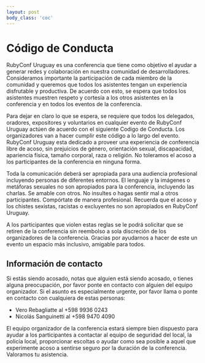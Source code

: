 ```yaml
---
layout: post
body_class: 'coc'
---
```


# C&oacute;digo de Conducta
RubyConf Uruguay es una conferencia que tiene como objetivo el ayudar a generar redes y colaboraci&oacute;n en nuestra comunidad de desarrolladores.
Consideramos importante la participaci&oacute;n de cada miembro de la comunidad y queremos que todos los asistentes tengan un experiencia disfrutable y productiva. De acuerdo con esto, se espera que todos los asistentes muestren respeto y cortes&iacute;a a los otros asistentes en la conferencia y en todos los eventos de la conferencia.

Para dejar en claro lo que se espera, se requiere que todos los delegados, oradores, expositores y voluntarios en cualquier evento de RubyConf Uruguay act&uacute;en de acuerdo con el siguiente Codigo de Conducta. Los organizadores van a hacer cumplir este c&oacute;digo a lo largo del evento.
RubyConf Uruguay esta dedicado a proveer una experiencia de conferencia libre de acoso, sin prejuicios de g&eacute;nero, orientaci&oacute;n sexual, discapacidad, apariencia f&iacute;sica, tama&ntilde;o corporal, raza o religi&oacute;n. No toleramos el acoso a los participantes de la conferencia en ninguna forma.

Toda la comunicaci&oacute;n deber&aacute; ser apropiada para una audiencia profesional incluyendo personas de diferentes entornos. El lenguaje y la im&aacute;genes o met&aacute;foras sexuales no son apropiados para la conferencia, incluyendo las charlas.
Se amable con otros. No insultes o hagas sentir mal a otros participantes. Comp&oacute;rtate de manera profesional. Recuerda que el acoso y los chistes sexistas, racistas o excluyentes no son apropiados en RubyConf Uruguay.

A los participantes que violen estas reglas se le podr&aacute; solicitar que se retiren de la conferencia sin reembolso a sola discreci&oacute;n de los organizadores de la conferencia.
Gracias por ayudarnos a hacer de este un evento un espacio m&aacute;s inclusivo, amigable para todos.

## Informaci&oacute;n de contacto

Si est&aacute;s siendo acosado, notas que alguien est&aacute; siendo acosado, o tienes alguna preocupaci&oacute;n, por favor ponte en contacto con alguien del equipo organizador.
Si el asunto es especialmente urgente, por favor llama o ponte en contacto con cualquiera de estas personas:

* Vero Rebagliatte al +598 9936 0243
* Nicol&aacute;s Sanguinetti al +598 9470 4090

El equipo organizador de la conferencia estar&aacute; siempre bien dispuesto para ayudar a los participantes a contactar al equipo de seguridad del local, la polic&iacute;a local, proporcionar escoltas o ayudar como sea posible a aquel que experimente acoso a sentirse seguro por la duraci&oacute;n de la conferencia. Valoramos tu asistencia.

